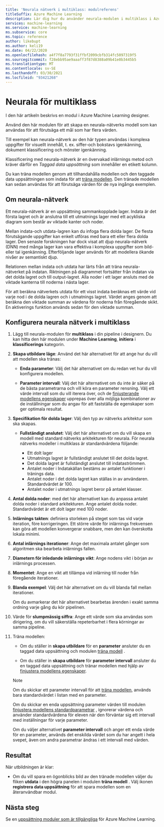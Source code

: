 ```yaml
---
title: 'Neurala nätverk i multiklass: modulreferens'
titleSuffix: Azure Machine Learning
description: Lär dig hur du använder neurala-modulen i multiklass i Azure Machine Learning designer för att förutsäga ett mål som har värden i flera klasser.
services: machine-learning
ms.service: machine-learning
ms.subservice: core
ms.topic: reference
author: likebupt
ms.author: keli19
ms.date: 04/22/2020
ms.openlocfilehash: a4f7f8a7793f31ffbf2099cbfb314fc5097319f5
ms.sourcegitcommit: f28ebb95ae9aaaff3f87d8388a09b41e0b3445b5
ms.translationtype: MT
ms.contentlocale: sv-SE
ms.lasthandoff: 03/30/2021
ms.locfileid: "93421268"
---
```

# <a name="multiclass-neural-network-module"></a>Neurala för multiklass

I den här artikeln beskrivs en modul i Azure Machine Learning designer.

Använd den här modulen för att skapa en neurala-nätverks modell som kan användas för att förutsäga ett mål som har flera värden. 

Till exempel kan neurala-nätverk av den här typen användas i komplexa uppgifter för visuellt innehåll, t. ex. siffer-och bokstavs igenkänning, dokument klassificering och mönster igenkänning.

Klassificering med neurala-nätverk är en övervakad inlärnings metod och kräver därför en *Taggad data uppsättning* som innehåller en etikett kolumn.

Du kan träna modellen genom att tillhandahålla modellen och den taggade data uppsättningen som indata för att [träna modellen](./train-model.md). Den tränade modellen kan sedan användas för att förutsäga värden för de nya ingångs exemplen.  

## <a name="about-neural-networks"></a>Om neurala-nätverk

Ett neurala-nätverk är en uppsättning sammankopplade lager. Indata är det första lagret och är anslutna till ett utmatnings lager med ett acykliska diagram som består av viktade kanter och noder.

Mellan indata-och utdata-lagren kan du infoga flera dolda lager. De flesta förutsägande uppgifter kan enkelt utföras med bara ett eller flera dolda lager. Den senaste forskningen har dock visat att djup neurala-nätverk (DNN) med många lager kan vara effektiva i komplexa uppgifter som bild-eller tal igenkänning. Efterföljande lager används för att modellera ökande nivåer av semantiskt djup.

Relationen mellan indata och utdata har lärts från att träna neurala-nätverket på indatan. Riktningen på diagrammet fortsätter från indatan via det dolda lagret och till output-lagret. Alla noder i ett lager ansluts med de viktade kanterna till noderna i nästa lager.

För att beräkna nätverkets utdata för ett visst indata beräknas ett värde vid varje nod i de dolda lagren och i utmatnings lagret. Värdet anges genom att beräkna den viktade summan av värdena för noderna från föregående skikt. En aktiverings funktion används sedan för den viktade summan.

## <a name="configure-multiclass-neural-network"></a>Konfigurera neurala nätverk i multiklass

1. Lägg till neurala-modulen för **multiklass** i din pipeline i designern. Du kan hitta den här modulen under **Machine Learning**, **initiera** i **klassificerings** kategorin.

2. **Skapa utbildare läge**: Använd det här alternativet för att ange hur du vill att modellen ska tränas:

    - **Enda parameter**: Välj det här alternativet om du redan vet hur du vill konfigurera modellen.

    - **Parameter intervall**: Välj det här alternativet om du inte är säker på de bästa parametrarna och vill köra en parameter rensning. Välj ett värde intervall som du vill iterera över, och de [finjusterande modellens egenskaper](tune-model-hyperparameters.md) upprepas över alla möjliga kombinationer av de inställningar som du angav för att fastställa de egenskaper som ger optimala resultat.  

3. **Specifikation för dolda lager**: Välj den typ av nätverks arkitektur som ska skapas.

    - **Fullständigt anslutet**: Välj det här alternativet om du vill skapa en modell med standard nätverks arkitekturen för neurala. För neurala nätverks modeller i multiklass är standardvärdena följande:

        - Ett dolt lager
        - Utmatnings lagret är fullständigt anslutet till det dolda lagret.
        - Det dolda lagret är fullständigt anslutet till indataströmmen.
        - Antalet noder i Indatakällan bestäms av antalet funktioner i tränings data.
        - Antalet noder i det dolda lagret kan ställas in av användaren. Standardvärdet är 100.
        - Antalet noder i utmatnings lagret beror på antalet klasser.
  
   

5. **Antal dolda noder**: med det här alternativet kan du anpassa antalet dolda noder i standard arkitekturen. Ange antalet dolda noder. Standardvärdet är ett dolt lager med 100 noder.

6. **Inlärnings takten**: definiera storleken på steget som tas vid varje iteration, före korrigeringen. Ett större värde för inlärnings frekvensen kan göra att modellen konvergerar snabbare, men den kan överskotta lokala minimi.

7. **Antal inlärnings iterationer**: Ange det maximala antalet gånger som algoritmen ska bearbeta inlärnings fallen.

8. **Diametern för inledande inlärnings vikt**: Ange nodens vikt i början av inlärnings processen.

9. **Momentet**: Ange en vikt att tillämpa vid inlärning till noder från föregående iterationer.
  
11. **Blanda exempel**: Välj det här alternativet om du vill blanda fall mellan iterationer.

    Om du avmarkerar det här alternativet bearbetas ärenden i exakt samma ordning varje gång du kör pipelinen.

12. Värde för **slumpmässig siffra**: Ange ett värde som ska användas som dirigering, om du vill säkerställa repeterbarhet i flera körningar av samma pipeline.

14. Träna modellen:

    + Om du ställer in **skapa utbildare** för en **parameter** ansluter du en taggad data uppsättning och modulen [träna modell](train-model.md) .  
  
    + Om du ställer in **skapa utbildare** för **parameter intervall** ansluter du en taggad data uppsättning och tränar modellen med hjälp av [finjustera modellens egenskaper](tune-model-hyperparameters.md).  
  
    > [!NOTE]
    > 
    > Om du skickar ett parameter intervall för att [träna modellen](train-model.md), används bara standardvärdet i listan med en parameter.  
    > 
    > Om du skickar en enda uppsättning parameter värden till modulen [finjustera modellens standardparametrar](tune-model-hyperparameters.md) , ignorerar värdena och använder standardvärdena för eleven när den förväntar sig ett intervall med inställningar för varje parameter.  
    > 
    > Om du väljer alternativet **parameter intervall** och anger ett enda värde för en parameter, används det enskilda värdet som du har angett i hela svepet, även om andra parametrar ändras i ett intervall med värden.  
  

## <a name="results"></a>Resultat

När utbildningen är klar:

- Om du vill spara en ögonblicks bild av den tränade modellen väljer du fliken **utdata** i den högra panelen i modulen **träna modell** . Välj ikonen **registrera data uppsättning** för att spara modellen som en återanvändbar modul.

## <a name="next-steps"></a>Nästa steg

Se en [uppsättning moduler som är tillgängliga](module-reference.md) för Azure Machine Learning. 